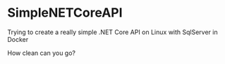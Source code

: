 # SimpleNETCoreAPI
Trying to create a really simple .NET Core API on Linux with SqlServer in Docker

How clean can you go?
